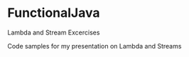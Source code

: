 # FunctionalJava
Lambda and Stream Excercises

Code samples for my presentation on Lambda and Streams
